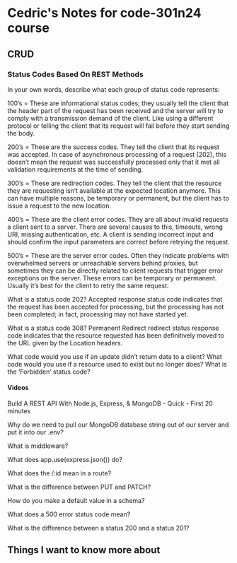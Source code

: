 # Cedric's Notes for code-301n24 course

## CRUD

### Status Codes Based On REST Methods

In your own words, describe what each group of status code represents:

100’s = These are informational status codes; they usually tell the client that the header part of the request has been received and the server will try to comply with a transmission demand of the client. Like using a different protocol or telling the client that its request will fail before they start sending the body.


200’s = These are the success codes. They tell the client that its request was accepted. In case of asynchronous processing of a request (202), this doesn’t mean the request was successfully processed only that it met all validation requirements at the time of sending.


300’s = These are redirection codes. They tell the client that the resource they are requesting isn’t available at the expected location anymore. This can have multiple reasons, be temporary or permanent, but the client has to issue a request to the new location.


400’s = These are the client error codes. They are all about invalid requests a client sent to a server. There are several causes to this, timeouts, wrong URI, missing authentication, etc. A client is sending incorrect input and should confirm the input parameters are correct before retrying the request.



500’s = These are the server error codes. Often they indicate problems with overwhelmed servers or unreachable servers behind proxies, but sometimes they can be directly related to client requests that trigger error exceptions on the server. These errors can be temporary or permanent. Usually it’s best for the client to retry the same request.


What is a status code 202?
Accepted response status code indicates that the request has been accepted for processing, but the processing has not been completed; in fact, processing may not have started yet.

What is a status code 308?
Permanent Redirect redirect status response code indicates that the resource requested has been definitively moved to the URL given by the Location headers.

What code would you use if an update didn’t return data to a client?
What code would you use if a resource used to exist but no longer does?
What is the ‘Forbidden’ status code?

#### Videos

Build A REST API With Node.js, Express, & MongoDB - Quick - First 20 minutes

Why do we need to pull our MongoDB database string out of our server and put it into our .env?

What is middleware?

What does app.use(express.json()) do?

What does the /:id mean in a route?

What is the difference between PUT and PATCH?

How do you make a default value in a schema?

What does a 500 error status code mean?

What is the difference between a status 200 and a status 201?


## Things I want to know more about

